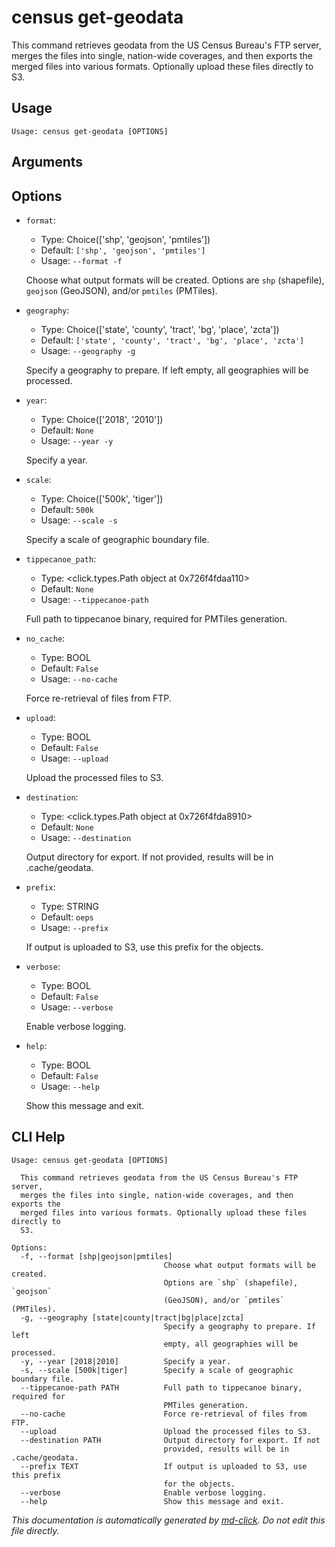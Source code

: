 
# census get-geodata

This command retrieves geodata from the US Census Bureau's FTP server, merges the files into single,
    nation-wide coverages, and then exports the merged files into various formats. Optionally upload these
    files directly to S3.

## Usage

```
Usage: census get-geodata [OPTIONS]
```

## Arguments


## Options

* `format`:
    * Type: Choice(['shp', 'geojson', 'pmtiles'])
    * Default: `['shp', 'geojson', 'pmtiles']`
    * Usage: `--format
-f`

    Choose what output formats will be created. Options are `shp` (shapefile), `geojson` (GeoJSON), and/or `pmtiles` (PMTiles).



* `geography`:
    * Type: Choice(['state', 'county', 'tract', 'bg', 'place', 'zcta'])
    * Default: `['state', 'county', 'tract', 'bg', 'place', 'zcta']`
    * Usage: `--geography
-g`

    Specify a geography to prepare. If left empty, all geographies will be processed.



* `year`:
    * Type: Choice(['2018', '2010'])
    * Default: `None`
    * Usage: `--year
-y`

    Specify a year.



* `scale`:
    * Type: Choice(['500k', 'tiger'])
    * Default: `500k`
    * Usage: `--scale
-s`

    Specify a scale of geographic boundary file.



* `tippecanoe_path`:
    * Type: <click.types.Path object at 0x726f4fdaa110>
    * Default: `None`
    * Usage: `--tippecanoe-path`

    Full path to tippecanoe binary, required for PMTiles generation.



* `no_cache`:
    * Type: BOOL
    * Default: `False`
    * Usage: `--no-cache`

    Force re-retrieval of files from FTP.



* `upload`:
    * Type: BOOL
    * Default: `False`
    * Usage: `--upload`

    Upload the processed files to S3.



* `destination`:
    * Type: <click.types.Path object at 0x726f4fda8910>
    * Default: `None`
    * Usage: `--destination`

    Output directory for export. If not provided, results will be in .cache/geodata.



* `prefix`:
    * Type: STRING
    * Default: `oeps`
    * Usage: `--prefix`

    If output is uploaded to S3, use this prefix for the objects.



* `verbose`:
    * Type: BOOL
    * Default: `False`
    * Usage: `--verbose`

    Enable verbose logging.



* `help`:
    * Type: BOOL
    * Default: `False`
    * Usage: `--help`

    Show this message and exit.



## CLI Help

```
Usage: census get-geodata [OPTIONS]

  This command retrieves geodata from the US Census Bureau's FTP server,
  merges the files into single, nation-wide coverages, and then exports the
  merged files into various formats. Optionally upload these files directly to
  S3.

Options:
  -f, --format [shp|geojson|pmtiles]
                                  Choose what output formats will be created.
                                  Options are `shp` (shapefile), `geojson`
                                  (GeoJSON), and/or `pmtiles` (PMTiles).
  -g, --geography [state|county|tract|bg|place|zcta]
                                  Specify a geography to prepare. If left
                                  empty, all geographies will be processed.
  -y, --year [2018|2010]          Specify a year.
  -s, --scale [500k|tiger]        Specify a scale of geographic boundary file.
  --tippecanoe-path PATH          Full path to tippecanoe binary, required for
                                  PMTiles generation.
  --no-cache                      Force re-retrieval of files from FTP.
  --upload                        Upload the processed files to S3.
  --destination PATH              Output directory for export. If not
                                  provided, results will be in .cache/geodata.
  --prefix TEXT                   If output is uploaded to S3, use this prefix
                                  for the objects.
  --verbose                       Enable verbose logging.
  --help                          Show this message and exit.
```


_This documentation is automatically generated by [md-click](https://github.com/RiveryIo/md-click). Do not edit this file directly._
